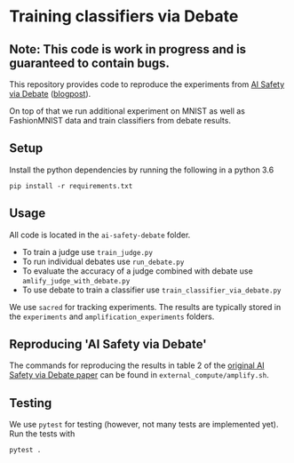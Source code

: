 # Training classifiers via Debate

## Note: This code is work in progress and is guaranteed to contain bugs.

This repository provides code to reproduce the experiments from [AI Safety via Debate](https://arxiv.org/abs/1805.00899) ([blogpost](https://openai.com/blog/debate/)).

On top of that we run additional experiment on MNIST as well as FashionMNIST data and train classifiers from debate results.

## Setup

Install the python dependencies by running the following in a python 3.6

```
pip install -r requirements.txt
```

## Usage

All code is located in the `ai-safety-debate` folder.

- To train a judge use `train_judge.py`
- To run individual debates use `run_debate.py`
- To evaluate the accuracy of a judge combined with debate use `amlify_judge_with_debate.py`
- To use debate to train a classifier use `train_classifier_via_debate.py`

We use `sacred` for tracking experiments. The results are typically stored in the `experiments` and `amplification_experiments` folders.

## Reproducing 'AI Safety via Debate'

The commands for reproducing the results in table 2 of the [original AI Safety via Debate paper](https://arxiv.org/abs/1805.00899) can be found in `external_compute/amplify.sh`.


## Testing

We use `pytest` for testing (however, not many tests are implemented yet). Run the tests with
```
pytest .
```
